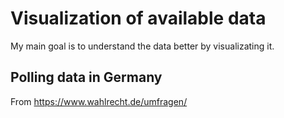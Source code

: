 # Visualization of available data

My main goal is to understand the data better by visualizating it.

## Polling data in Germany

From https://www.wahlrecht.de/umfragen/
